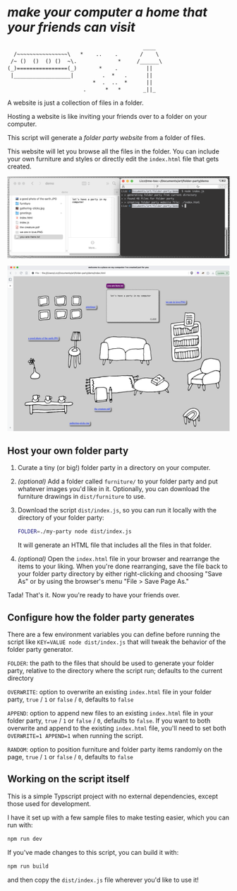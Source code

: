 # _make your computer a home that your friends can visit_

```
                                           ____
  /~~~~~~~~~~~~~~~~\   *    ..    .       /    \
 /~ ()  ()  () ()  ~\.             *     /______\
(_)================(_)       *    .         ||
 |__________________|         .  *   .      ||
                           *  .  ..  *      ||
                        .      *   *       _||_
```

A website is just a collection of files in a folder.

Hosting a website is like inviting your friends over to a folder on your computer.

This script will generate a _folder party website_ from a folder of files.

This website will let you browse all the files in the folder. You can include your own furniture and styles or directly edit the `index.html` file that gets created.

![screenshot of a folder with files next to a terminal window](./demo-screenshot-1.png)

![screenshot of a webpage generated from the folder files](./demo-screenshot-2.png)

## Host your own folder party

1. Curate a tiny (or big!) folder party in a directory on your computer.

2. *(optional)* Add a folder called `furniture/` to your folder party and put whatever images you'd like in it. Optionally, you can download the furniture drawings in `dist/furniture` to use.

3. Download the script `dist/index.js`, so you can run it locally with the directory of your folder party:
   ```bash
   FOLDER=./my-party node dist/index.js
   ```
   It will generate an HTML file that includes all the files in that folder.

4. *(optional)* Open the `index.html` file in your browser and rearrange the items to your liking. When you're done rearranging, save the file back to your folder party directory by either right-clicking and choosing "Save As" or by using the browser's menu "File > Save Page As."

Tada! That's it. Now you're ready to have your friends over.

## Configure how the folder party generates

There are a few environment variables you can define before running the script like `KEY=VALUE node dist/index.js` that will tweak the behavior of the folder party generator.

`FOLDER`: the path to the files that should be used to generate your folder party, relative to the directory where the script run; defaults to the current directory

`OVERWRITE`: option to overwrite an existing `index.html` file in your folder party, `true` / `1` or `false` / `0`, defaults to `false`

`APPEND`: option to append new files to an existing `index.html` file in your folder party, `true` / `1` or `false` / `0`, defaults to `false`. If you want to both overwrite and append to the existing `index.html` file, you'll need to set both `OVERWRITE=1 APPEND=1` when running the script.

`RANDOM`: option to position furniture and folder party items randomly on the page, `true` / `1` or `false` / `0`, defaults to `false`

## Working on the script itself

This is a simple Typscript project with no external dependencies, except those used for development.

I have it set up with a few sample files to make testing easier, which you can run with:
```bash
npm run dev
```

If you've made changes to this script, you can build it with:
```bash
npm run build
```
and then copy the `dist/index.js` file wherever you'd like to use it!